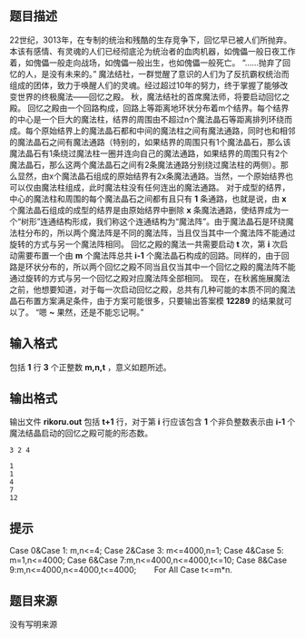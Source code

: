 


## 题目描述
22世纪，3013年，在专制的统治和残酷的生存竞争下，回忆早已被人们所抛弃。本该有感情、有灵魂的人们已经彻底沦为统治者的血肉机器，如傀儡一般日夜工作着，如傀儡一般走向战场，如傀儡一般出生，也如傀儡一般死亡。
“……抛弃了回忆的人，是没有未来的。”
魔法结社，一群觉醒了意识的人们为了反抗霸权统治而组成的团体，致力于唤醒人们的灵魂。经过超过10年的努力，终于掌握了能够改变世界的终极魔法——回忆之殿。
秋，魔法结社的首席魔法师，将要启动回忆之殿。
回忆之殿由一个回路构成，回路上等距离地环状分布着m个结界。每个结界的中心是一个巨大的魔法柱，结界的周围由不超过n个魔法晶石等距离排列环绕而成。每个原始结界上的魔法晶石都和中间的魔法柱之间有魔法通路，同时也和相邻的魔法晶石之间有魔法通路（特别的，如果结界的周围只有1个魔法晶石，那么该魔法晶石有1条绕过魔法柱一圈并连向自己的魔法通路，如果结界的周围只有2个魔法晶石，那么这两个魔法晶石之间有2条魔法通路分别绕过魔法柱的两侧）。那么显然，由x个魔法晶石组成的原始结界有2x条魔法通路。当然，一个原始结界也可以仅由魔法柱组成，此时魔法柱没有任何连出的魔法通路。
对于成型的结界，中心的魔法柱和周围的每个魔法晶石之间都有且只有 **1** 条通路，也就是说，由 **x** 个魔法晶石组成的成型的结界是由原始结界中删除 **x** 条魔法通路，使结界成为一个“树形”连通结构形成，我们称这个连通结构为“魔法阵”。由于魔法晶石是环绕魔法柱分布的，所以两个魔法阵是不同的魔法阵，当且仅当其中一个魔法阵不能通过旋转的方式与另一个魔法阵相同。
回忆之殿的魔法一共需要启动 **t** 次，第 **i** 次启动需要布置一个由 **m** 个魔法阵总共 **i-1** 个魔法晶石构成的回路。同样的，由于回路是环状分布的，所以两个回忆之殿不同当且仅当其中一个回忆之殿的魔法阵不能通过旋转的方式与另一个回忆之殿对应魔法阵全部相同。
现在，在秋酱施展魔法之前，他想要知道，对于每一次启动回忆之殿，总共有几种可能的本质不同的魔法晶石布置方案满足条件，由于方案可能很多，只要输出答案模 **12289** 的结果就可以了。
“嗯 **~** 果然，还是不能忘记啊。”
## 输入格式
包括 **1** 行 **3** 个正整数 **m,n,t** ，意义如题所述。
## 输出格式
输出文件 **rikoru.out** 包括 **t+1** 行，对于第 **i** 行应该包含 **1** 个非负整数表示由 **i-1** 个魔法结晶启动的回忆之殿可能的形态数。

```input1
3 2 4

```

```output1
1
1
4
7
12
```

## 提示
Case 0&Case 1: m,n<=4;
Case 2&Case 3: m<=4000,n=1;
Case 4&Case 5: m=1,n<=4000;
Case 6&Case 7:m,n<=4000,n<=4000,t<=10;
Case 8&Case 9:m,n<=4000,n<=4000,t<=4000;
       For All Case t<=m*n.
## 题目来源
没有写明来源


